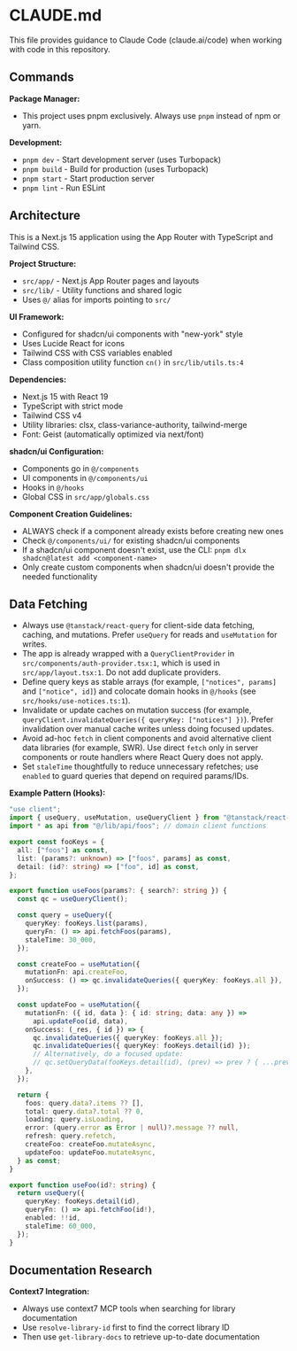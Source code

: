 # CLAUDE.md

This file provides guidance to Claude Code (claude.ai/code) when working with code in this repository.

## Commands

**Package Manager:**

- This project uses pnpm exclusively. Always use `pnpm` instead of npm or yarn.

**Development:**

- `pnpm dev` - Start development server (uses Turbopack)
- `pnpm build` - Build for production (uses Turbopack)
- `pnpm start` - Start production server
- `pnpm lint` - Run ESLint

## Architecture

This is a Next.js 15 application using the App Router with TypeScript and Tailwind CSS.

**Project Structure:**

- `src/app/` - Next.js App Router pages and layouts
- `src/lib/` - Utility functions and shared logic
- Uses `@/` alias for imports pointing to `src/`

**UI Framework:**

- Configured for shadcn/ui components with "new-york" style
- Uses Lucide React for icons
- Tailwind CSS with CSS variables enabled
- Class composition utility function `cn()` in `src/lib/utils.ts:4`

**Dependencies:**

- Next.js 15 with React 19
- TypeScript with strict mode
- Tailwind CSS v4
- Utility libraries: clsx, class-variance-authority, tailwind-merge
- Font: Geist (automatically optimized via next/font)

**shadcn/ui Configuration:**

- Components go in `@/components`
- UI components in `@/components/ui`
- Hooks in `@/hooks`
- Global CSS in `src/app/globals.css`

**Component Creation Guidelines:**

- ALWAYS check if a component already exists before creating new ones
- Check `@/components/ui/` for existing shadcn/ui components
- If a shadcn/ui component doesn't exist, use the CLI: `pnpm dlx shadcn@latest add <component-name>`
- Only create custom components when shadcn/ui doesn't provide the needed functionality

## Data Fetching

- Always use `@tanstack/react-query` for client-side data fetching, caching, and mutations. Prefer `useQuery` for reads and `useMutation` for writes.
- The app is already wrapped with a `QueryClientProvider` in `src/components/auth-provider.tsx:1`, which is used in `src/app/layout.tsx:1`. Do not add duplicate providers.
- Define query keys as stable arrays (for example, `["notices", params]` and `["notice", id]`) and colocate domain hooks in `@/hooks` (see `src/hooks/use-notices.ts:1`).
- Invalidate or update caches on mutation success (for example, `queryClient.invalidateQueries({ queryKey: ["notices"] })`). Prefer invalidation over manual cache writes unless doing focused updates.
- Avoid ad-hoc `fetch` in client components and avoid alternative client data libraries (for example, SWR). Use direct `fetch` only in server components or route handlers where React Query does not apply.
- Set `staleTime` thoughtfully to reduce unnecessary refetches; use `enabled` to guard queries that depend on required params/IDs.

**Example Pattern (Hooks):**

```ts
"use client";
import { useQuery, useMutation, useQueryClient } from "@tanstack/react-query";
import * as api from "@/lib/api/foos"; // domain client functions

export const fooKeys = {
  all: ["foos"] as const,
  list: (params?: unknown) => ["foos", params] as const,
  detail: (id?: string) => ["foo", id] as const,
};

export function useFoos(params?: { search?: string }) {
  const qc = useQueryClient();

  const query = useQuery({
    queryKey: fooKeys.list(params),
    queryFn: () => api.fetchFoos(params),
    staleTime: 30_000,
  });

  const createFoo = useMutation({
    mutationFn: api.createFoo,
    onSuccess: () => qc.invalidateQueries({ queryKey: fooKeys.all }),
  });

  const updateFoo = useMutation({
    mutationFn: ({ id, data }: { id: string; data: any }) =>
      api.updateFoo(id, data),
    onSuccess: (_res, { id }) => {
      qc.invalidateQueries({ queryKey: fooKeys.all });
      qc.invalidateQueries({ queryKey: fooKeys.detail(id) });
      // Alternatively, do a focused update:
      // qc.setQueryData(fooKeys.detail(id), (prev) => prev ? { ...prev, ..._res.foo } : prev);
    },
  });

  return {
    foos: query.data?.items ?? [],
    total: query.data?.total ?? 0,
    loading: query.isLoading,
    error: (query.error as Error | null)?.message ?? null,
    refresh: query.refetch,
    createFoo: createFoo.mutateAsync,
    updateFoo: updateFoo.mutateAsync,
  } as const;
}

export function useFoo(id?: string) {
  return useQuery({
    queryKey: fooKeys.detail(id),
    queryFn: () => api.fetchFoo(id!),
    enabled: !!id,
    staleTime: 60_000,
  });
}
```

## Documentation Research

**Context7 Integration:**

- Always use context7 MCP tools when searching for library documentation
- Use `resolve-library-id` first to find the correct library ID
- Then use `get-library-docs` to retrieve up-to-date documentation

<!-- Auth0 integration has been removed from this project. -->
